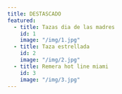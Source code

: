 ```yaml
---
title: DESTASCADO
featured:
  - title: Tazas dia de las madres
    id: 1
    image: "/img/1.jpg"
  - title: Taza estrellada
    id: 2
    image: "/img/2.jpg"
  - title: Remera hot line miami
    id: 3
    image: "/img/3.jpg"
---
```

